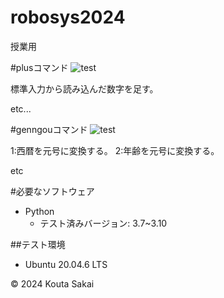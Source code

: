 # robosys2024
授業用

#plusコマンド
![test](https://github.com/rasukutabeyou/robosys2024/actions/workflows/test.yml/badge.svg)

標準入力から読み込んだ数字を足す。

etc...

#genngouコマンド
![test](https://github.com/rasukutabeyou/robosys2024/actions/workflows/gtest.yml/badge.svg)

1:西暦を元号に変換する。
2:年齢を元号に変換する。

etc

#必要なソフトウェア
- Python
  - テスト済みバージョン: 3.7~3.10

##テスト環境
- Ubuntu 20.04.6 LTS

© 2024 Kouta Sakai
